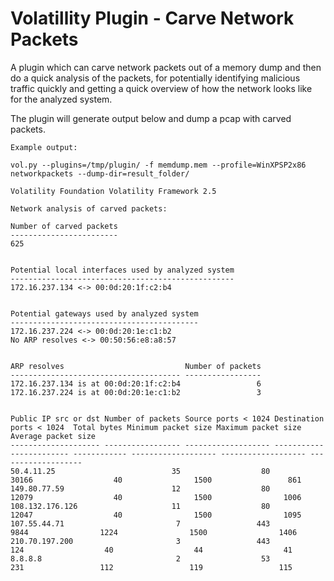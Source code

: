 # Volatillity Plugin - Carve Network Packets

A plugin which can carve network packets out of a memory dump and then do a quick analysis of the packets, for potentially identifying malicious traffic quickly and getting a quick overview of how the network looks like for the analyzed system.

The plugin will generate output below and dump a pcap with carved packets.

```
Example output:

vol.py --plugins=/tmp/plugin/ -f memdump.mem --profile=WinXPSP2x86 networkpackets --dump-dir=result_folder/

Volatility Foundation Volatility Framework 2.5

Network analysis of carved packets:

Number of carved packets
------------------------
625                     


Potential local interfaces used by analyzed system
--------------------------------------------------
172.16.237.134 <-> 00:0d:20:1f:c2:b4              


Potential gateways used by analyzed system
------------------------------------------
172.16.237.224 <-> 00:0d:20:1e:c1:b2      
No ARP resolves <-> 00:50:56:e8:a8:57     


ARP resolves                           Number of packets
-------------------------------------- -----------------
172.16.237.134 is at 00:0d:20:1f:c2:b4                 6
172.16.237.224 is at 00:0d:20:1e:c1:b2                 3


Public IP src or dst Number of packets Source ports < 1024 Destination ports < 1024  Total bytes Minimum packet size Maximum packet size Average packet size
-------------------- ----------------- ------------------- ------------------------ ------------ ------------------- ------------------- -------------------
50.4.11.25                          35                  80                                 30166                  40                1500                 861
149.80.77.59                        12                  80                                 12079                  40                1500                1006
108.132.176.126                     11                  80                                 12047                  40                1500                1095
107.55.44.71                         7                 443                                  9844                1224                1500                1406
210.70.197.200                       3                 443                                   124                  40                  44                  41
8.8.8.8                              2                  53                                   231                 112                 119                 115
```